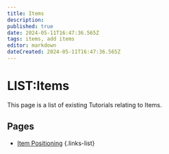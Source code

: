 ```yaml
---
title: Items
description: 
published: true
date: 2024-05-11T16:47:36.565Z
tags: items, add items
editor: markdown
dateCreated: 2024-05-11T16:47:36.565Z
---
```


# LIST:Items
This page is a list of existing Tutorials relating to Items.

## Pages
- [Item Positioning](Tutorials/Items/Add-and-position-items-in-world)
{.links-list}